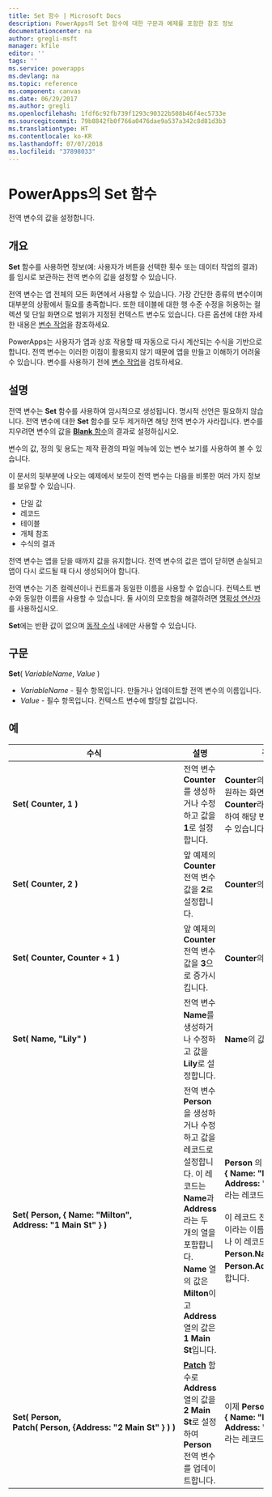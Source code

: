 ```yaml
---
title: Set 함수 | Microsoft Docs
description: PowerApps의 Set 함수에 대한 구문과 예제를 포함한 참조 정보
documentationcenter: na
author: gregli-msft
manager: kfile
editor: ''
tags: ''
ms.service: powerapps
ms.devlang: na
ms.topic: reference
ms.component: canvas
ms.date: 06/29/2017
ms.author: gregli
ms.openlocfilehash: 1fdf6c92fb739f1293c90322b508b46f4ec5733e
ms.sourcegitcommit: 79b8842fb0f766a0476dae9a537a342c8d81d3b3
ms.translationtype: HT
ms.contentlocale: ko-KR
ms.lasthandoff: 07/07/2018
ms.locfileid: "37898033"
---
```

# <a name="set-function-in-powerapps"></a>PowerApps의 Set 함수
전역 변수의 값을 설정합니다.

## <a name="overview"></a>개요
**Set** 함수를 사용하면 정보(예: 사용자가 버튼을 선택한 횟수 또는 데이터 작업의 결과)를 임시로 보관하는 전역 변수의 값을 설정할 수 있습니다.  

전역 변수는 앱 전체의 모든 화면에서 사용할 수 있습니다.  가장 간단한 종류의 변수이며 대부분의 상황에서 필요를 충족합니다.  또한 테이블에 대한 행 수준 수정을 허용하는 컬렉션 및 단일 화면으로 범위가 지정된 컨텍스트 변수도 있습니다.  다른 옵션에 대한 자세한 내용은 [변수 작업](../working-with-variables.md)을 참조하세요.

PowerApps는 사용자가 앱과 상호 작용할 때 자동으로 다시 계산되는 수식을 기반으로 합니다.  전역 변수는 이러한 이점이 활용되지 않기 때문에 앱을 만들고 이해하기 어려울 수 있습니다.  변수를 사용하기 전에 [변수 작업](../working-with-variables.md)을 검토하세요.

## <a name="description"></a>설명
전역 변수는 **Set** 함수를 사용하여 암시적으로 생성됩니다.  명시적 선언은 필요하지 않습니다.  전역 변수에 대한 **Set** 함수를 모두 제거하면 해당 전역 변수가 사라집니다.  변수를 지우려면 변수의 값을 [**Blank** 함수](function-isblank-isempty.md)의 결과로 설정하십시오.

변수의 값, 정의 및 용도는 제작 환경의 파일 메뉴에 있는 변수 보기를 사용하여 볼 수 있습니다.

이 문서의 뒷부분에 나오는 예제에서 보듯이 전역 변수는 다음을 비롯한 여러 가지 정보를 보유할 수 있습니다.

* 단일 값
* 레코드
* 테이블
* 개체 참조
* 수식의 결과

전역 변수는 앱을 닫을 때까지 값을 유지합니다.  전역 변수의 값은 앱이 닫히면 손실되고 앱이 다시 로드될 때 다시 생성되어야 합니다.

전역 변수는 기존 컬렉션이나 컨트롤과 동일한 이름을 사용할 수 없습니다.  컨텍스트 변수와 동일한 이름을 사용할 수 있습니다.  둘 사이의 모호함을 해결하려면 [명확성 연산자](operators.md#disambiguation-operator)를 사용하십시오.

**Set**에는 반환 값이 없으며 [동작 수식](../working-with-formulas-in-depth.md) 내에만 사용할 수 있습니다.

## <a name="syntax"></a>구문
**Set**( *VariableName*, *Value* )

* *VariableName* - 필수 항목입니다.  만들거나 업데이트할 전역 변수의 이름입니다.
* *Value* - 필수 항목입니다.  컨텍스트 변수에 할당할 값입니다.

## <a name="examples"></a>예

| 수식 | 설명 | 결과 |
| --- | --- | --- |
| **Set(&nbsp;Counter,&nbsp;1&nbsp;)** |전역 변수 **Counter**를 생성하거나 수정하고 값을 **1**로 설정합니다. |**Counter**의 값은 **1**입니다. 원하는 화면의 수식에 **Counter**라는 이름을 사용하여 해당 변수를 참조할 수 있습니다. |
| **Set(&nbsp;Counter,&nbsp;2&nbsp;)** |앞 예제의 **Counter** 전역 변수 값을 **2**로 설정합니다. |**Counter**의 값은 **2**입니다. |
| **Set(&nbsp;Counter,&nbsp;Counter + 1&nbsp;)** |앞 예제의 **Counter** 전역 변수 값을 **3**으로 증가시킵니다. |**Counter**의 값은 **3**입니다. |
| **Set(&nbsp;Name,&nbsp;"Lily" )** |전역 변수 **Name**를 생성하거나 수정하고 값을 **Lily**로 설정합니다. |**Name**의 값은 **Lily**입니다. |
| **Set(&nbsp;Person,&nbsp;{&nbsp;Name:&nbsp;"Milton", Address:&nbsp;"1&nbsp;Main&nbsp;St"&nbsp;} )** |전역 변수 **Person**을 생성하거나 수정하고 값을 레코드로 설정합니다. 이 레코드는 **Name**과 **Address**라는 두 개의 열을 포함합니다. **Name** 열의 값은 **Milton**이고 **Address** 열의 값은 **1 Main St**입니다. |**Person** 의 값은 **{&nbsp;Name:&nbsp;"Milton", Address:&nbsp;"1&nbsp;Main&nbsp;St"&nbsp;}** 라는 레코드입니다.<br><br>이 레코드 전체를 **Person**이라는 이름으로 참조하거나 이 레코드의 개별 열을 **Person.Name** 또는 **Person.Address**로 참조합니다. |
| **Set(&nbsp;Person, Patch(&nbsp;Person,&nbsp;{Address:&nbsp;"2&nbsp;Main&nbsp;St"&nbsp;}&nbsp;)&nbsp;)** |**[Patch](function-patch.md)** 함수로 **Address** 열의 값을 **2 Main St**로 설정하여 **Person** 전역 변수를 업데이트합니다. |이제 **Person**의 값은 **{&nbsp;Name:&nbsp;"Milton", Address:&nbsp;"2&nbsp;Main&nbsp;St"&nbsp;}** 라는 레코드입니다. |

